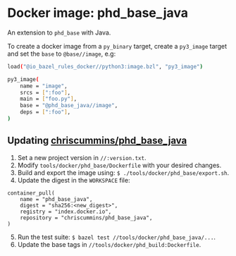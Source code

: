# Docker image: phd_base_java

An extension to `phd_base` with Java.

To create a docker image from a `py_binary` target, create a `py3_image` target
and set the `base` to `@base//image`, e.g:

```sh
load("@io_bazel_rules_docker//python3:image.bzl", "py3_image")

py3_image(
    name = "image",
    srcs = [":foo"],
    main = ["foo.py"],
    base = "@phd_base_java//image",
    deps = [":foo"],
)
```

## Updating [chriscummins/phd_base_java](https://hub.docker.com/r/chriscummins/phd_base_java)

1. Set a new project version in `//:version.txt`.
2. Modify `tools/docker/phd_base/Dockerfile` with your desired changes.
3. Build and export the image using: `$ ./tools/docker/phd_base/export.sh`.
4. Update the digest in the `WORKSPACE` file:
```
container_pull(
    name = "phd_base_java",
    digest = "sha256:<new_digest>",
    registry = "index.docker.io",
    repository = "chriscummins/phd_base_java",
)
```
5. Run the test suite: `$ bazel test //tools/docker/phd_base_java/...`.
6. Update the base tags in `//tools/docker/phd_build:Dockerfile`.
